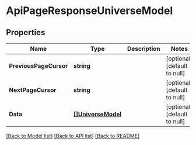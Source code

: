 # ApiPageResponseUniverseModel

## Properties
Name | Type | Description | Notes
------------ | ------------- | ------------- | -------------
**PreviousPageCursor** | **string** |  | [optional] [default to null]
**NextPageCursor** | **string** |  | [optional] [default to null]
**Data** | [**[]UniverseModel**](UniverseModel.md) |  | [optional] [default to null]

[[Back to Model list]](../README.md#documentation-for-models) [[Back to API list]](../README.md#documentation-for-api-endpoints) [[Back to README]](../README.md)


